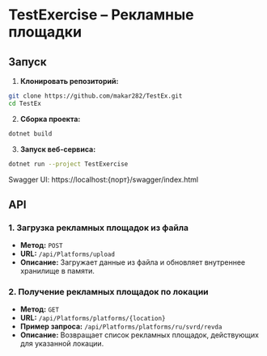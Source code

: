 
# TestExercise – Рекламные площадки

## Запуск

1. **Клонировать репозиторий:**
```bash
git clone https://github.com/makar282/TestEx.git
cd TestEx
```
2. **Сборка проекта:**
```bash
dotnet build
```
3. **Запуск веб-сервиса:**
```bash
dotnet run --project TestExercise
```
Swagger UI:
https://localhost:{порт}/swagger/index.html

## API

### 1. Загрузка рекламных площадок из файла

* **Метод:** `POST`
* **URL:** `/api/Platforms/upload`
* **Описание:** Загружает данные из файла и обновляет внутреннее хранилище в памяти.

### 2. Получение рекламных площадок по локации

* **Метод:** `GET`
* **URL:** `/api/Platforms/platforms/{location}`
* **Пример запроса:** `/api/Platforms/platforms/ru/svrd/revda`
* **Описание:** Возвращает список рекламных площадок, действующих для указанной локации.
